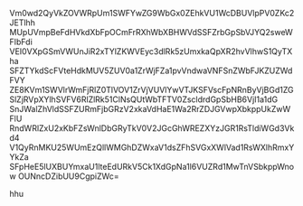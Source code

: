 Vm0wd2QyVkZOVWRpUm1SWFYwZG9WbGx0ZEhkVU1WcDBUVlpPV0ZKc2JETlhh
MUpUVmpBeFdHVkdXbFpOCmFrRXhWbXBHWVdSSFZrbGpSbVJYQ2sweWFIbFdi
VEI0VXpGSmVWUnJiR2xTYlZKWVEyc3dlRk5zUmxkaQpXR2hvVlhwS1QyTXha
SFZTYkdScFVteHdkMUV5ZUV0a1ZrWjFZa1pvVndwaVNFSnZWbFJKZUZWdFVY
ZE8KVm1SWVlrWmFjRlZ0TlVOV1ZrVjVUVlYwVTJKSFVscFpNRnByVjBGd1ZG
SlZjRVpXYlhSVFV6RlZlRk51ClNsQUtWbTFTV0ZscldrdGpSbHB6VjI1a1dG
SnJWalZhVldSSFZURmFjbGRzV2xkaVdHaE1Wa2RrZDJGVwpXbkppUkZwWFlU
RndWRlZxU2xKbFZsWnlDbGRyTkV0V2JGcGhWREZXYzJGR1RsTldiWGd3Vkd4
V1QyRnMKU25WUmEzQllWMGhDZWxaV1dsZFhSVGxXWlVad1RsWXlhRmxYYkZa
SFpHeE5lUXBUYmxaU1lteEdURkV5Ck1XdGpNa1l6VUZRd1MwTnVSbkppWnow
OUNncDZibUU9CgpiZWc=

hhu